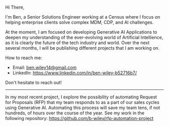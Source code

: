 Hi There,

I'm Ben, a Senior Solutions Engineer working at a Census where I focus on helping enterprise clients solve complex MDM, CDP, and AI challenges.

At the moment, I am focused on developing Generative AI Applications to deepen my understanding of the ever-evolving world of Artificial Intellience, as it is clearly the future of the tech industry and world.  Over the next several months, I will be publishing different projects that I am working on.

How to reach me:
- Email: ben.wiley14@gmail.com
- LinkedIn: https://www.linkedin.com/in/ben-wiley-b52716b7/

Don't hesitate to reach out!


-------------

In my most recent project, I explore the possibility of automating Request for Proposals (RFP) that my team responds to as a part of our sales cycles using Generative AI.  Automating this process will save my team tens, if not hundreds, of hours over the course of the year.  See my work in the following repository: https://github.com/b-wiley/rfp-automation-project
